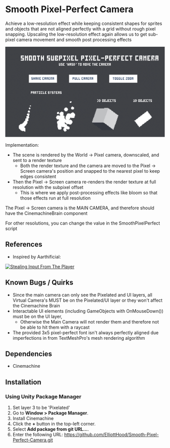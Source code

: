 # Smooth Pixel-Perfect Camera

Achieve a low-resolution effect while keeping consistent shapes for sprites and objects that are not aligned perfectly with a grid without rough pixel snapping.
Upscaling the low-resolution effect again allows us to get sub-pixel camera movement and smooth post processing effects

[![Video Title](./GithubResources/Thumbnail.png)](https://www.youtube.com/watch?v=fMiD_gkmqSw)

Implementation:
- The scene is rendered by the World -> Pixel camera, downscaled, and sent to a render texture
    - Both the render texture and the camera are moved to the Pixel -> Screen camera's position and snapped to the nearest pixel to keep edges consistent
- Then the Pixel -> Screen camera re-renders the render texture at full resolution with the subpixel offset
    - This is where we apply post-processing effects like bloom so that those effects run at full resolution

 The Pixel -> Screen camera is the MAIN CAMERA, and therefore should have the CinemachineBrain component
 
 For other resolutions, you can change the value in the SmoothPixelPerfect script

## References

- Inspired by Aarthificial: 

[![Stealing Input From The Player](https://img.youtube.com/vi/jguyR4yJb1M/0.jpg)](https://www.youtube.com/watch?v=jguyR4yJb1M)

## Known Bugs / Quirks 

- Since the main camera can only see the Pixelated and UI layers, all Virtual Camera's MUST be on the Pixelated/UI layer or they won't affect the Cinemachine Brain
- Interactable UI elements (including GameObjects with OnMouseDown()) must be on the UI layer, 
    - Otherwise the Main Camera will not render them and therefore not be able to hit them with a raycast
- The provided 3x5 pixel-perfect font isn't always perfectly aligned due imperfections in from TextMeshPro's mesh rendering algorithm

## Dependencies

- Cinemachine

## Installation

### Using Unity Package Manager

1. Set layer 3 to be 'Pixelated'
1. Go to **Window > Package Manager**.
2. Install Cinemachine
3. Click the **+** button in the top-left corner.
4. Select **Add package from git URL...**.
5. Enter the following URL: https://github.com/ElliottHood/Smooth-Pixel-Perfect-Camera.git
